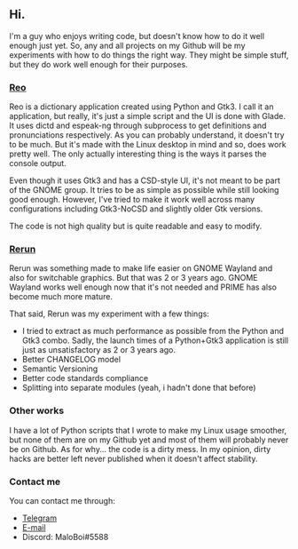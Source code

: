 ## Hi.

I'm a guy who enjoys writing code, but doesn't know how to do it well enough just yet. So, any and all projects on my Github will be my experiments with how to do things the right way. They might be simple stuff, but they do work well enough for their purposes.

### [Reo](https://lastweakness.github.io/reo)

Reo is a dictionary application created using Python and Gtk3. I call it an application, but really, it's just a simple script and the UI is done with Glade. It uses dictd and espeak-ng through subprocess to get definitions and pronunciations respectively. As you can probably understand, it doesn't try to be much. But it's made with the Linux desktop in mind and so, does work pretty well. The only actually interesting thing is the ways it parses the console output.

Even though it uses Gtk3 and has a CSD-style UI, it's not meant to be part of the GNOME group. It tries to be as simple as possible while still looking good enough. However, I've tried to make it work well across many configurations including Gtk3-NoCSD and slightly older Gtk versions.

The code is not high quality but is quite readable and easy to modify.

### [Rerun](https://www.github.com/lastweakness/rerun)

Rerun was something made to make life easier on GNOME Wayland and also for switchable graphics. But that was 2 or 3 years ago. GNOME Wayland works well enough now that it's not needed and PRIME has also become much more mature.

That said, Rerun was my experiment with a few things:
 - I tried to extract as much performance as possible from the Python and Gtk3 combo. Sadly, the launch times of a Python+Gtk3 application is still just as unsatisfactory as 2 or 3 years ago.
 - Better CHANGELOG model
 - Semantic Versioning
 - Better code standards compliance
 - Splitting into separate modules (yeah, i hadn't done that before)

### Other works

I have a lot of Python scripts that I wrote to make my Linux usage smoother, but none of them are on my Github yet and most of them will probably never be on Github. As for why... the code is a dirty mess. In my opinion, dirty hacks are better left never published when it doesn't affect stability.

### Contact me
You can contact me through:
 - [Telegram](https://t.me/fushinari)
 - [E-mail](mailto:lastweakness@tuta.io)
 - Discord: MaloBoi#5588
